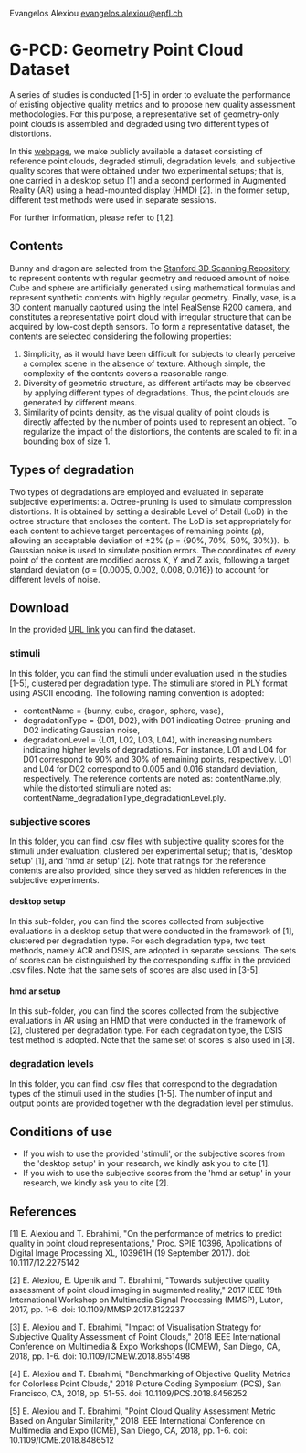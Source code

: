 

Evangelos Alexiou
evangelos.alexiou@epfl.ch


# G-PCD: Geometry Point Cloud Dataset


A series of studies is conducted [1-5] in order to evaluate the performance of existing objective quality metrics and to propose new quality assessment methodologies. For this purpose, a representative set of geometry-only point clouds is assembled and degraded using two different types of distortions.

In this [webpage](https://www.epfl.ch/labs/mmspg/downloads/geometry-point-cloud-dataset/), we make publicly available a dataset consisting of reference point clouds, degraded stimuli, degradation levels, and subjective quality scores that were obtained under two experimental setups; that is, one carried in a desktop setup [1] and a second performed in Augmented Reality (AR) using a head-mounted display (HMD) [2]. In the former setup, different test methods were used in separate sessions.

For further information, please refer to [1,2].


## Contents

Bunny and dragon are selected from the [Stanford 3D Scanning Repository](http://graphics.stanford.edu/data/3Dscanrep/) to represent contents with regular geometry and reduced amount of noise. Cube and sphere are artificially generated using mathematical formulas and represent synthetic contents with highly regular geometry. Finally, vase, is a 3D content manually captured using the [Intel RealSense R200](https://ark.intel.com/content/www/us/en/ark/products/92256/intel-realsense-camera-r200.html) camera, and constitutes a representative point cloud with irregular structure that can be acquired by low-cost depth sensors. To form a representative dataset, the contents are selected considering the following properties:
1. Simplicity, as it would have been difficult for subjects to clearly perceive a complex scene in the absence of texture. Although simple, the complexity of the contents covers a reasonable range.
2. Diversity of geometric structure, as different artifacts may be observed by applying different types of degradations. Thus, the point clouds are generated by different means.
3. Similarity of points density, as the visual quality of point clouds is directly affected by the number of points used to represent an object.
To regularize the impact of the distortions, the contents are scaled to fit in a bounding box of size 1.


## Types of degradation

Two types of degradations are employed and evaluated in separate subjective experiments:
a. Octree-pruning is used to simulate compression distortions. It is obtained by setting a desirable Level of Detail (LoD) in the octree structure that encloses the content. The LoD is set appropriately for each content to achieve target percentages of remaining points (ρ), allowing an acceptable deviation of ±2% (ρ = {90%, 70%, 50%, 30%}). 
b. Gaussian noise is used to simulate position errors. The coordinates of every point of the content are modified across X, Y and Z axis, following a target standard deviation (σ = {0.0005, 0.002, 0.008, 0.016}) to account for different levels of noise.


## Download

In the provided [URL link](https://www.epfl.ch/labs/mmspg/wp-content/uploads/2020/06/G-PCD.zip) you can find the dataset.


### stimuli

In this folder, you can find the stimuli under evaluation used in the studies [1-5], clustered per degradation type. The stimuli are stored in PLY format using ASCII encoding. The following naming convention is adopted:
- contentName = {bunny, cube, dragon, sphere, vase},
- degradationType = {D01, D02}, with D01 indicating Octree-pruning and D02 indicating Gaussian noise,
- degradationLevel = {L01, L02, L03, L04}, with increasing numbers indicating higher levels of degradations. For instance, L01 and L04 for D01 correspond to 90% and 30% of remaining points, respectively. L01 and L04 for D02 correspond to 0.005 and 0.016 standard deviation, respectively.
The reference contents are noted as: contentName.ply, while the distorted stimuli are noted as: contentName_degradationType_degradationLevel.ply.


### subjective scores

In this folder, you can find .csv files with subjective quality scores for the stimuli under evaluation, clustered per experimental setup; that is, 'desktop setup' [1], and 'hmd ar setup' [2]. Note that ratings for the reference contents are also provided, since they served as hidden references in the subjective experiments.


#### desktop setup

In this sub-folder, you can find the scores collected from subjective evaluations in a desktop setup that were conducted in the framework of [1], clustered per degradation type. For each degradation type, two test methods, namely ACR and DSIS, are adopted in separate sessions. The sets of scores can be distinguished by the corresponding suffix in the provided .csv files. Note that the same sets of scores are also used in [3-5].


#### hmd ar setup

In this sub-folder, you can find the scores collected from the subjective evaluations in AR using an HMD that were conducted in the framework of [2], clustered per degradation type. For each degradation type, the DSIS test method is adopted. Note that the same set of scores is also used in [3].


### degradation levels

In this folder, you can find .csv files that correspond to the degradation types of the stimuli used in the studies [1-5]. The number of input and output points are provided together with the degradation level per stimulus.


## Conditions of use

- If you wish to use the provided 'stimuli', or the subjective scores from the 'desktop setup' in your research, we kindly ask you to cite [1].
- If you wish to use the subjective scores from the 'hmd ar setup' in your research, we kindly ask you to cite [2].


## References

[1] E. Alexiou and T. Ebrahimi, "On the performance of metrics to predict quality in point cloud representations," Proc. SPIE 10396, Applications of Digital Image Processing XL, 103961H (19 September 2017). doi: 10.1117/12.2275142

[2] E. Alexiou, E. Upenik and T. Ebrahimi, "Towards subjective quality assessment of point cloud imaging in augmented reality," 2017 IEEE 19th International Workshop on Multimedia Signal Processing (MMSP), Luton, 2017, pp. 1-6. doi: 10.1109/MMSP.2017.8122237

[3] E. Alexiou and T. Ebrahimi, "Impact of Visualisation Strategy for Subjective Quality Assessment of Point Clouds," 2018 IEEE International Conference on Multimedia & Expo Workshops (ICMEW), San Diego, CA, 2018, pp. 1-6. doi: 10.1109/ICMEW.2018.8551498

[4] E. Alexiou and T. Ebrahimi, "Benchmarking of Objective Quality Metrics for Colorless Point Clouds," 2018 Picture Coding Symposium (PCS), San Francisco, CA, 2018, pp. 51-55. doi: 10.1109/PCS.2018.8456252

[5] E. Alexiou and T. Ebrahimi, "Point Cloud Quality Assessment Metric Based on Angular Similarity," 2018 IEEE International Conference on Multimedia and Expo (ICME), San Diego, CA, 2018, pp. 1-6. doi: 10.1109/ICME.2018.8486512
